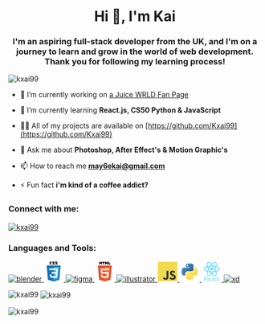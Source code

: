 <h1 align="center">Hi 👋, I'm Kai</h1>
<h3 align="center">I'm an aspiring full-stack developer from the UK, and I'm on a journey to learn and grow in the world of web development. Thank you for following my learning process!</h3>

<p align="left"> <img src="https://komarev.com/ghpvc/?username=kxai99&label=Profile%20views&color=0e75b6&style=flat" alt="kxai99" /> </p>

- 🔭 I’m currently working on [a Juice WRLD Fan Page](https://kxai99.github.io/JuiceWrldFanWebsite/)

- 🌱 I’m currently learning **React.js, CS50 Python & JavaScript**

- 👨‍💻 All of my projects are available on [https://github.com/Kxai99](https://github.com/Kxai99)

- 💬 Ask me about **Photoshop, After Effect's & Motion Graphic's**

- 📫 How to reach me **may6ekai@gmail.com**

- ⚡ Fun fact **i'm kind of a coffee addict?**

<h3 align="left">Connect with me:</h3>
<p align="left">
<a href="https://codepen.io/kxai99" target="blank"><img align="center" src="https://raw.githubusercontent.com/rahuldkjain/github-profile-readme-generator/master/src/images/icons/Social/codepen.svg" alt="kxai99" height="30" width="40" /></a>
</p>

<h3 align="left">Languages and Tools:</h3>
<p align="left"> <a href="https://www.blender.org/" target="_blank" rel="noreferrer"> <img src="https://download.blender.org/branding/community/blender_community_badge_white.svg" alt="blender" width="40" height="40"/> </a> <a href="https://www.w3schools.com/css/" target="_blank" rel="noreferrer"> <img src="https://raw.githubusercontent.com/devicons/devicon/master/icons/css3/css3-original-wordmark.svg" alt="css3" width="40" height="40"/> </a> <a href="https://www.figma.com/" target="_blank" rel="noreferrer"> <img src="https://www.vectorlogo.zone/logos/figma/figma-icon.svg" alt="figma" width="40" height="40"/> </a> <a href="https://www.w3.org/html/" target="_blank" rel="noreferrer"> <img src="https://raw.githubusercontent.com/devicons/devicon/master/icons/html5/html5-original-wordmark.svg" alt="html5" width="40" height="40"/> </a> <a href="https://www.adobe.com/in/products/illustrator.html" target="_blank" rel="noreferrer"> <img src="https://www.vectorlogo.zone/logos/adobe_illustrator/adobe_illustrator-icon.svg" alt="illustrator" width="40" height="40"/> </a> <a href="https://developer.mozilla.org/en-US/docs/Web/JavaScript" target="_blank" rel="noreferrer"> <img src="https://raw.githubusercontent.com/devicons/devicon/master/icons/javascript/javascript-original.svg" alt="javascript" width="40" height="40"/> </a> <a href="https://www.python.org" target="_blank" rel="noreferrer"> <img src="https://raw.githubusercontent.com/devicons/devicon/master/icons/python/python-original.svg" alt="python" width="40" height="40"/> </a> <a href="https://reactjs.org/" target="_blank" rel="noreferrer"> <img src="https://raw.githubusercontent.com/devicons/devicon/master/icons/react/react-original-wordmark.svg" alt="react" width="40" height="40"/> </a> <a href="https://www.adobe.com/products/xd.html" target="_blank" rel="noreferrer"> <img src="https://cdn.worldvectorlogo.com/logos/adobe-xd.svg" alt="xd" width="40" height="40"/> </a> </p>

<p><img align="left" src="https://github-readme-stats.vercel.app/api/top-langs?username=kxai99&show_icons=true&locale=en&layout=compact" alt="kxai99" /></p>

<p>&nbsp;<img align="center" src="https://github-readme-stats.vercel.app/api?username=kxai99&show_icons=true&locale=en" alt="kxai99" /></p>

<p><img align="center" src="https://github-readme-streak-stats.herokuapp.com/?user=kxai99&" alt="kxai99" /></p>

